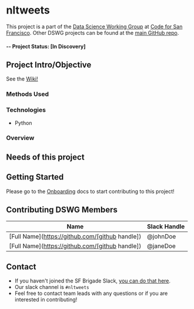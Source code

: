 # nltweets

This project is a part of the [Data Science Working Group](http://datascience.codeforsanfrancisco.org) at [Code for San Francisco](http://www.codeforsanfrancisco.org). Other DSWG projects can be found at the [main GitHub repo](https://github.com/sfbrigade/data-science-wg).


#### -- Project Status: [In Discovery]

## Project Intro/Objective
See the [Wiki!](https://github.com/sfbrigade/nltweets/wiki)
### Methods Used

### Technologies
* Python

### Overview

## Needs of this project

## Getting Started

Please go to the [Onboarding](./onboarding) docs to start contributing to this project!

## Contributing DSWG Members

|Name     |  Slack Handle   |
|---------|-----------------|
|[Full Name](https://github.com/[github handle])| @johnDoe        |
|[Full Name](https://github.com/[github handle]) |     @janeDoe    |

## Contact
* If you haven't joined the SF Brigade Slack, [you can do that here](http://c4sf.me/slack).  
* Our slack channel is `#nltweets`
* Feel free to contact team leads with any questions or if you are interested in contributing!
